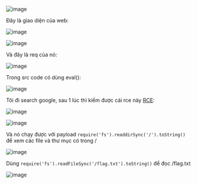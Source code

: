 ![image](https://github.com/user-attachments/assets/e8e40f48-bc34-4a95-a45c-316328587c75)

Đây là giao diện của web:

![image](https://github.com/user-attachments/assets/1cd4290d-6904-42be-b6fb-5e10b57cdea3)

![image](https://github.com/user-attachments/assets/519da671-f891-4ecb-b1e3-c156879f6d71)

Và đây là req của nó:

![image](https://github.com/user-attachments/assets/46af064f-9743-48af-85c0-d533bdfb80c0)

Trong src code có dùng eval():

![image](https://github.com/user-attachments/assets/fbec9df6-5b7d-4915-9186-90dc5ea94d40)

Tôi đi search google, sau 1 lúc thì kiếm được cái rce này [RCE](https://medium.com/@sebnemK/node-js-rce-and-a-simple-reverse-shell-ctf-1b2de51c1a44):

![image](https://github.com/user-attachments/assets/4d114cf1-7f0d-4637-8898-b33e489c187c)

![image](https://github.com/user-attachments/assets/769ae3ce-1b2a-43ed-abb0-e66c53321b85)

Và nó chạy được với payload `require('fs').readdirSync('/').toString()` để xem các file và thư mục có trong /

![image](https://github.com/user-attachments/assets/b1ba0717-ae46-4fd5-90b3-852678da24b8)

Dùng `require('fs').readFileSync('/flag.txt').toString()` để đọc /flag.txt

![image](https://github.com/user-attachments/assets/35aac8d0-8e4f-4ee4-9bab-be6b1d1ae8ed)
